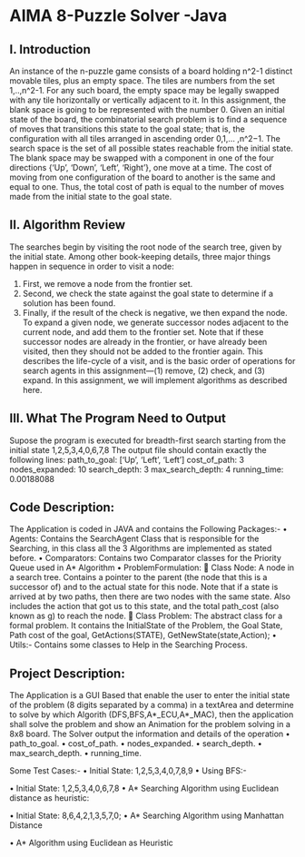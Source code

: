 # AIMA 8-Puzzle Solver -Java

## I. Introduction
An instance of the n-puzzle game consists of a board holding n^2-1 distinct movable tiles, plus an empty space. The tiles are numbers from the set 1,..,n^2-1. For any such board, the empty space may be legally swapped with any tile horizontally or vertically adjacent to it. In this assignment, the blank space is going to be represented with the number 0. Given an initial state of the board, the combinatorial search problem is to find a sequence of moves that transitions this state to the goal state; that is, the configuration with all tiles arranged in ascending order 0,1,… ,n^2−1. The search space is the set of all possible states reachable from the initial state. The blank space may be swapped with a component in one of the four directions {‘Up’, ‘Down’, ‘Left’, ‘Right’}, one move at a time. The cost of moving from one configuration of the board to another is the same and equal to one. Thus, the total cost of path is equal to the number of moves made from the initial state to the goal state.

## II. Algorithm Review
The searches begin by visiting the root node of the search tree, given by the initial state. Among other book-keeping details, three major things happen in sequence in order to visit a node:
1.	First, we remove a node from the frontier set.
2.	Second, we check the state against the goal state to determine if a solution has been found.
3.	Finally, if the result of the check is negative, we then expand the node. To expand a given node, we generate successor nodes adjacent to the current node, and add them to the frontier set. Note that if these successor nodes are already in the frontier, or have already been visited, then they should not be added to the frontier again.
This describes the life-cycle of a visit, and is the basic order of operations for search agents in this assignment—(1) remove, (2) check, and (3) expand. In this assignment, we will implement algorithms as described here.
 ## III. What The Program Need to Output

Supose the program is executed for breadth-first search starting from the initial state 1,2,5,3,4,0,6,7,8 
The output file should contain exactly the following lines:
path_to_goal: [‘Up’, ‘Left’, ‘Left’]
cost_of_path: 3
nodes_expanded: 10
search_depth: 3
max_search_depth: 4
running_time: 0.00188088

 
## Code Description:
The Application is coded in JAVA and contains the Following Packages:-
•	Agents:
Contains the SearchAgent Class that is responsible for the Searching, in this class all the 3 Algorithms are implemented as stated before.
•	Comparators:
Contains two Comparator classes for the Priority Queue used in A* Algorithm
•	ProblemFormulation:
	Class Node:
A node in a search tree. Contains a pointer to the parent (the node  that this is a successor of) and to the actual state for this node. Note  that if a state is arrived at by two paths, then there are two nodes with
 the same state.  Also includes the action that got us to this state, and    the total path_cost (also known as g) to reach the node.
	Class Problem:
The abstract class for a formal problem. It contains the InitialState of the Problem, the Goal State, Path cost of the goal, GetActions(STATE), GetNewState(state,Action);
•	Utils:-
Contains some classes to Help in the Searching Process.


 
## Project Description:
The Application is a GUI Based that enable the user to enter the initial state of the problem (8 digits separated by a comma) in a textArea and determine to solve by which Algorith (DFS,BFS,A*_ECU,A*_MAC), then the application shall solve the problem and show an Animation for the problem solving in a 8x8 board.
The Solver output the information and details of the operation
•	path_to_goal.
•	cost_of_path.
•	nodes_expanded.
•	search_depth.
•	max_search_depth.
•	running_time.
  

Some Test Cases:-
•	Initial State: 1,2,5,3,4,0,7,8,9
•	Using BFS:-

 
 
•	Initial State: 1,2,5,3,4,0,6,7,8
•	A* Searching Algorithm using Euclidean distance as heuristic:












 
•	Initial State: 8,6,4,2,1,3,5,7,0;
•	A* Searching Algorithm using Manhattan Distance
 

•	A* Algorithm using Euclidean as Heuristic
  


